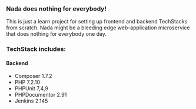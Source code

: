 
### Nada does nothing for everybody!
This is just a learn project for setting up frontend and backend TechStacks from scratch.
Nada might be a bleeding edge web-application microservice that does nothing for everybody one day.

### TechStack includes:

#### Backend
- Composer 1.7.2
- PHP 7.2.10
- PHPUnit 7,4,9
- PHPDocumentor 2.91
- Jenkins 2.145
